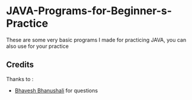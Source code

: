 # JAVA-Programs-for-Beginner-s-Practice
These are some very basic programs I made for practicing JAVA, you can also use for your practice


## Credits

Thanks to :
- [Bhavesh Bhanushali](https://github.com/Bhavesh884) for questions

